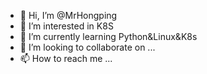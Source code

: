 - 👋 Hi, I’m @MrHongping
- 👀 I’m interested in K8S
- 🌱 I’m currently learning Python&Linux&K8s
- 💞️ I’m looking to collaborate on ...
- 📫 How to reach me ...

<!---
MrHongping/MrHongping is a ✨ special ✨ repository because its `README.md` (this file) appears on your GitHub profile.
You can click the Preview link to take a look at your changes.
--->

